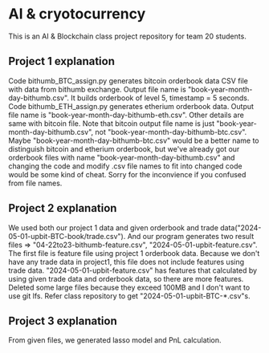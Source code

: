 # AI & cryotocurrency 
This is an AI & Blockchain class project repository for team 20 students.

## Project 1 explanation
Code bithumb_BTC_assign.py generates bitcoin orderbook data CSV file with data from bithumb exchange. Output file name is "book-year-month-day-bithumb.csv". It builds orderbook of level 5, timestamp = 5 seconds.
Code bithumb_ETH_assign.py generates etherium orderbook data. Output file name is "book-year-month-day-bithumb-eth.csv". Other details are same with bitcoin file.
Note that bitcoin output file name is just "book-year-month-day-bithumb.csv", not "book-year-month-day-bithumb-btc.csv". Maybe "book-year-month-day-bithumb-btc.csv" would be a better name to distinguish bitcoin and etherium orderbook, but we've already got our orderbook files with name "book-year-month-day-bithumb.csv" and changing the code and modify .csv file names to fit into changed code would be some kind of cheat. Sorry for the inconvience if you confused from file names.

## Project 2 explanation
We used both our project 1 data and given orderbook and trade data("2024-05-01-upbit-BTC-book/trade.csv").
And our program generates two result files => "04-22to23-bithumb-feature.csv", "2024-05-01-upbit-feature.csv".
The first file is feature file using project 1 orderbook data. Because we don't have any trade data in project1, this file does not include features using trade data. "2024-05-01-upbit-feature.csv" has features that calculated by using given trade data and orderbook data, so there are more features.
Deleted some large files because they exceed 100MB and I don't want to use git lfs. Refer class repository to get "2024-05-01-upbit-BTC-*.csv"s.

## Project 3 explanation
From given files, we generated lasso model and PnL calculation.
